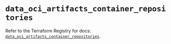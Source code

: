 # `data_oci_artifacts_container_repositories`

Refer to the Terraform Registry for docs: [`data_oci_artifacts_container_repositories`](https://registry.terraform.io/providers/oracle/oci/6.37.0/docs/data-sources/artifacts_container_repositories).
